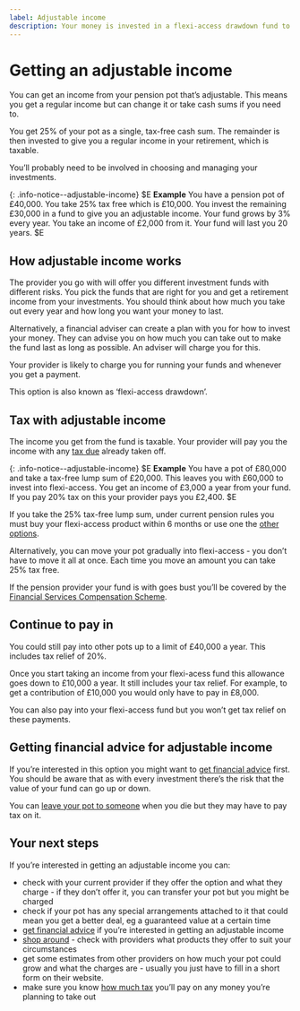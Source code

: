```yaml
---
label: Adjustable income
description: Your money is invested in a flexi-access drawdown fund to give you a regular income with the option to take cash when you need to.
---
```


<div class="circle circle--m circle--adjustable-income"></div>

# Getting an adjustable income

You can get an income from your pension pot that’s adjustable. This means you get a regular income but can change it  or take cash sums if you need to.

You get 25% of your pot as a single, tax-free cash sum. The remainder is then invested to give you a regular income in your retirement, which is taxable.

You’ll probably need to be involved in choosing and managing your investments.

{: .info-notice--adjustable-income}
$E
**Example**
You have a pension pot of £40,000. You take 25% tax free which is £10,000. You invest the remaining £30,000 in a fund to give you an adjustable income. Your fund grows by 3% every year.  You take an income of £2,000 from it. Your fund will last you 20 years.
$E

## How adjustable income works
The provider you go with will offer you different investment funds with different risks. You pick the funds that are right for you and get a retirement income from your investments. You should think about how much you take out every year and how long you want your money to last.

Alternatively, a financial adviser can create a plan with you for how to invest your money. They can advise you on how much you can take out to make the fund last as long as possible. An adviser will charge you for this.

Your provider is likely to charge you for running your funds and whenever you get a payment.

This option is also known as ‘flexi-access drawdown’.

## Tax with adjustable income
The income you get from the fund is taxable. Your provider will pay you the income with any [tax due](/tax) already taken off.

{: .info-notice--adjustable-income}
$E
**Example**
You have a pot of £80,000 and take a tax-free lump sum of £20,000. This leaves you with £60,000 to invest into flexi-access. You get an income of £3,000 a year from your fund. If you pay 20% tax on this your provider pays you £2,400.
$E

If you take the 25% tax-free lump sum, under current pension rules you must buy your flexi-access product within 6 months or use one the [other options](/pension-pot-options).

Alternatively, you can move your pot gradually into flexi-access - you don’t have to move it all at once. Each time you move an amount you can take 25% tax free.

If the pension provider your fund is with goes bust you’ll be covered by the [Financial Services Compensation Scheme](http://www.fscs.org.uk/what-we-cover).


## Continue to pay in
You could still pay into other pots up to a limit of £40,000 a year. This includes tax relief of 20%.

Once you start taking an income from your flexi-acess fund this allowance goes down to £10,000 a year. It still includes your tax relief. For example, to get a contribution of £10,000 you would only have to pay in £8,000.

You can also pay into your flexi-access fund but you won’t get tax relief on these payments.

## Getting financial advice for adjustable income
If you’re interested in this option you might want to [get financial advice](/shop-around) first. You should be aware that as with every investment there’s the risk that the value of your fund can go up or down.

You can [leave your pot to someone](/when-you-die) when you die but they may have to pay tax on it.

## Your next steps

If you’re interested in getting an adjustable income you can:

- check with your current provider if they offer the option and what they charge - if they don’t offer it, you can transfer your pot but you might be charged
- check if your pot has any special arrangements attached to it that could mean you get a better deal, eg a guaranteed value at a certain time
- [get financial advice](/shop-around) if you’re interested in getting an adjustable income
- [shop around](/shop-around) - check with providers what products they offer to suit your circumstances
- get some estimates from other providers on how much your pot could grow and what the charges are - usually you just have to fill in a short form on their website.
- make sure you know [how much tax](/tax) you’ll pay on any money you’re planning to take out
